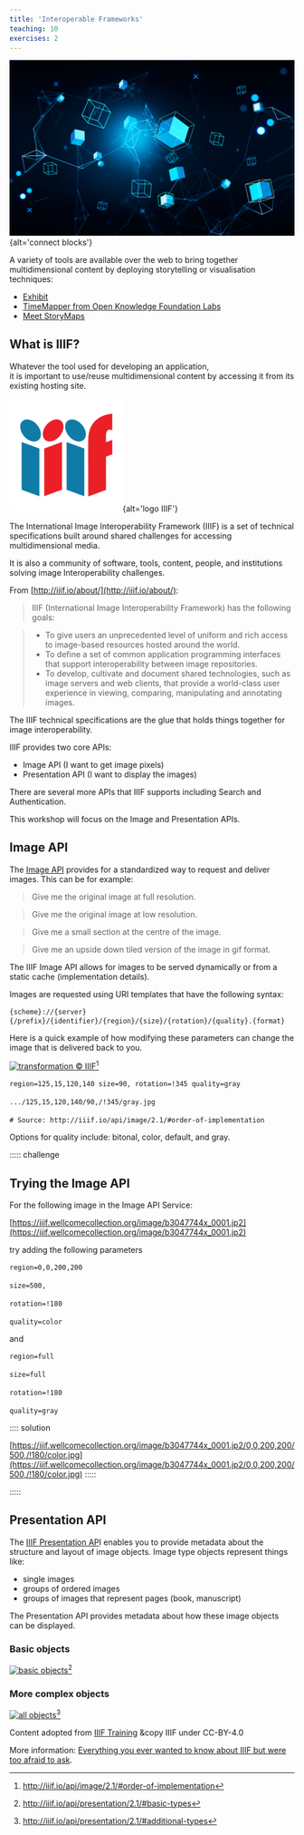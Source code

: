 ```yaml
---
title: 'Interoperable Frameworks'
teaching: 10
exercises: 2
---
```


![&copy; ImageFlow from AdobeStock](fig/AdobeStock_507575662.jpeg){alt='connect blocks'}

A variety of tools are available over the web to bring together multidimensional content
by deploying storytelling or visualisation techniques:



- [Exhibit](https://www.exhibit.so/)
- [TimeMapper from Open Knowledge Foundation Labs]( https://timemapper.okfnlabs.org/)
- [Meet StoryMaps](https://storymaps.com/)

## What is IIIF?
Whatever the tool used for developing an application,  
it is important to use/reuse multidimensional content by accessing 
it from its existing hosting site.

![&copy; IIIF](fig/International_Image_Interoperability_Framework_logo.png){alt='logo IIIF'}


The International Image Interoperability Framework (IIIF) is a set of technical 
specifications built around shared challenges for accessing multidimensional media.


It is also a community of software, tools, content, people, and 
institutions solving image Interoperability challenges.

From [http://iiif.io/about/](http://iiif.io/about/):
> IIIF (International Image Interoperability Framework) has the following goals:

  > - To give users an unprecedented level of uniform and rich access to image-based resources hosted around the world.
  > - To define a set of common application programming interfaces that support interoperability between image repositories.
  > - To develop, cultivate and document shared technologies, such as image servers and web clients, that provide a world-class user experience in viewing, comparing, manipulating and annotating images.
  
The IIIF technical specifications are the glue that holds things together for image interoperability.

IIIF provides two core APIs:
 
 - Image API (I want to get image pixels)
 - Presentation API (I want to display the images)
 
There are several more APIs that IIIF supports including Search and Authentication. 

This workshop will focus on the Image and Presentation APIs.


## Image API

The [Image API](http://iiif.io/api/image/2.1/) provides 
for a standardized way to request and deliver 
images. This can be for example:

> Give me the original image at full resolution.

> Give me the original image at low resolution.

> Give me a small section at the centre of the image.

> Give me an upside down tiled version of the image in gif format. 

The IIIF Image API allows for 
images to be served dynamically or from a 
static cache (implementation details).

Images are requested using URI templates that have the following syntax:

```
{scheme}://{server}{/prefix}/{identifier}/{region}/{size}/{rotation}/{quality}.{format}
``` 

Here is a quick example of how modifying these parameters 
can change the image that is delivered back to you.

[![transformation &copy; IIIF](transformation.png)](http://iiif.io/api/image/2.1/#order-of-implementation)[^1]
```
region=125,15,120,140 size=90, rotation=!345 quality=gray

.../125,15,120,140/90,/!345/gray.jpg

# Source: http://iiif.io/api/image/2.1/#order-of-implementation
```

Options for quality include: bitonal, color, default, and gray.

::::: challenge

## Trying the Image API


For the following image in the Image API Service:

[https://iiif.wellcomecollection.org/image/b3047744x_0001.jp2](https://iiif.wellcomecollection.org/image/b3047744x_0001.jp2)

try adding the following parameters

```
region=0,0,200,200 

size=500,

rotation=!180 

quality=color

```

and 

```
region=full 

size=full 

rotation=!180 

quality=gray

```

:::: solution

[https://iiif.wellcomecollection.org/image/b3047744x_0001.jp2/0,0,200,200/500,/!180/color.jpg](https://iiif.wellcomecollection.org/image/b3047744x_0001.jp2/0,0,200,200/500,/!180/color.jpg)
:::::

:::::

## Presentation API

The [IIIF Presentation AP](http://iiif.io/api/presentation/2.1/)I enables you to provide metadata about the structure and layout of image objects. Image type objects represent things like:
 - single images
 - groups of ordered images
 - groups of images that represent pages (book, manuscript)
 
The Presentation API provides metadata about how these image objects can be displayed.

### Basic objects
[![basic objects](https://github.com/IIIF/training/tree/master/intro-to-iiif/images/objects.png)](http://iiif.io/api/presentation/2.1/#basic-types)[^2]

### More complex objects
[![all objects](https://github.com/IIIF/training/tree/master/intro-to-iiif/images/objects-all.png)](http://iiif.io/api/presentation/2.1/#additional-types)[^3]

[^1]: http://iiif.io/api/image/2.1/#order-of-implementation
[^2]: http://iiif.io/api/presentation/2.1/#basic-types
[^3]: http://iiif.io/api/presentation/2.1/#additional-types

Content adopted from [IIIF Training](https://training.iiif.io/) &copy IIIF under CC-BY-4.0 

More information: [Everything you ever wanted to know about IIIF but were too afraid to ask](https://www.slideshare.net/Cogapp/everything-you-ever-wanted-to-know-about-iiif-but-were-too-afraid-to-ask).


